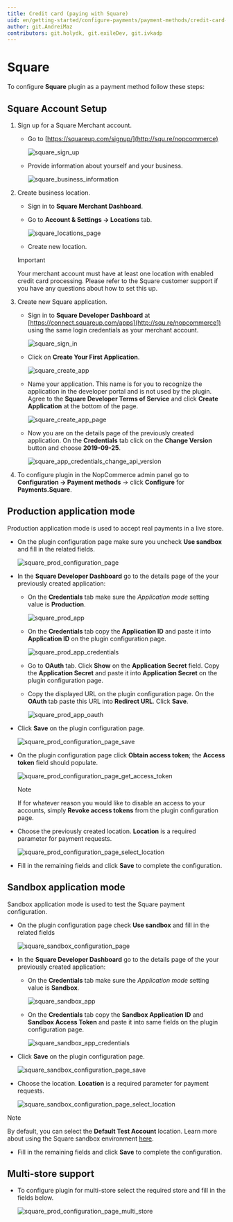```yaml
---
title: Credit card (paying with Square)
uid: en/getting-started/configure-payments/payment-methods/credit-card-paying-with-square
author: git.AndreiMaz
contributors: git.holydk, git.exileDev, git.ivkadp
---
```


# Square

To configure **Square** plugin as a payment method follow these steps:

## Square Account Setup

1. Sign up for a Square Merchant account.
    - Go to [https://squareup.com/signup/](http://squ.re/nopcommerce)

        ![square_sign_up](_static/credit-card-paying-with-square/square_sign_up.png)
    - Provide information about yourself and your business.

        ![square_business_information](_static/credit-card-paying-with-square/square_business_information.png)
1. Create business location.

    - Sign in to **Square Merchant Dashboard**.
    - Go to **Account & Settings → Locations** tab.

        ![square_locations_page](_static/credit-card-paying-with-square/square_locations_page.png)
    - Create new location.

    > [!IMPORTANT]
    > 
    > Your merchant account must have at least one location with enabled credit card processing. Please refer to the Square customer support if you have any questions about how to set this up.

1. Create new Square application.

    - Sign in to **Square Developer Dashboard** at [https://connect.squareup.com/apps](http://squ.re/nopcommerce1) using the same login credentials as your merchant account.

        ![square_sign_in](_static/credit-card-paying-with-square/square_sign_in.png)
    - Click on **Create Your First Application**.

        ![square_create_app](_static/credit-card-paying-with-square/square_create_app.png)
    - Name your application. This name is for you to recognize the application in the developer portal and is not used by the plugin. Agree to the **Square Developer Terms of Service** and click **Create Application** at the bottom of the page.

        ![square_create_app_page](_static/credit-card-paying-with-square/square_create_app_page.png)
    - Now you are on the details page of the previously created application. On the **Credentials** tab click on the **Change Version** button and choose **2019-09-25**.

        ![square_app_credentials_change_api_version](_static/credit-card-paying-with-square/square_app_credentials_change_api_version.png)

1. To configure plugin in the NopCommerce admin panel go to **Configuration → Payment methods** → click **Configure** for **Payments.Square**.

## Production application mode

Production application mode is used to accept real payments in a live store.

- On the plugin configuration page make sure you uncheck **Use sandbox** and fill in the related fields.

    ![square_prod_configuration_page](_static/credit-card-paying-with-square/square_prod_configuration_page.png)
- In the **Square Developer Dashboard** go to the details page of the your previously created application:
  - On the **Credentials** tab make sure the *Application mode* setting value is **Production**.

    ![square_prod_app](_static/credit-card-paying-with-square/square_prod_app.png)
  - On the **Credentials** tab copy the **Application ID** and paste it into **Application ID** on the plugin configuration page.

    ![square_prod_app_credentials](_static/credit-card-paying-with-square/square_prod_app_credentials.png)
  - Go to **OAuth** tab. Click **Show** on the **Application Secret** field. Copy the **Application Secret** and paste it into **Application Secret** on the plugin configuration page.
  - Copy the displayed URL on the plugin configuration page. On the **OAuth** tab paste this URL into **Redirect URL**. Click **Save**.

    ![square_prod_app_oauth](_static/credit-card-paying-with-square/square_prod_app_oauth.png)
- Click **Save** on the plugin configuration page.

    ![square_prod_configuration_page_save](_static/credit-card-paying-with-square/square_prod_configuration_page_save.png)
- On the plugin configuration page click **Obtain access token**; the **Access token** field should populate.

    ![square_prod_configuration_page_get_access_token](_static/credit-card-paying-with-square/square_prod_configuration_page_get_access_token.png)

    > [!NOTE]
    > 
    > If for whatever reason you would like to disable an access to your accounts, simply **Revoke access tokens** from the plugin configuration page.

- Choose the previously created location. **Location** is a required parameter for payment requests.

    ![square_prod_configuration_page_select_location](_static/credit-card-paying-with-square/square_prod_configuration_page_select_location.png)
- Fill in the remaining fields and click **Save** to complete the configuration.

## Sandbox application mode

Sandbox application mode is used to test the Square payment configuration.

- On the plugin configuration page check **Use sandbox** and fill in the related fields

    ![square_sandbox_configuration_page](_static/credit-card-paying-with-square/square_sandbox_configuration_page.png)
- In the **Square Developer Dashboard** go to the details page of the your previously created application:
  - On the **Credentials** tab make sure the *Application mode* setting value is **Sandbox**.

    ![square_sandbox_app](_static/credit-card-paying-with-square/square_sandbox_app.png)
  - On the **Credentials** tab copy the **Sandbox Application ID** and **Sandbox Access Token** and paste it into same fields on the plugin configuration page.

    ![square_sandbox_app_credentials](_static/credit-card-paying-with-square/square_sandbox_app_credentials.png)
- Click **Save** on the plugin configuration page.

    ![square_sandbox_configuration_page_save](_static/credit-card-paying-with-square/square_sandbox_configuration_page_save.png)
- Choose the location. **Location** is a required parameter for payment requests.

    ![square_sandbox_configuration_page_select_location](_static/credit-card-paying-with-square/square_sandbox_configuration_page_select_location.png)

> [!NOTE]
> 
> By default, you can select the **Default Test Account** location. Learn more about using the Square sandbox environment [here](https://developer.squareup.com/docs/testing/sandbox).

- Fill in the remaining fields and click **Save** to complete the configuration.

## Multi-store support

- To configure plugin for multi-store select the required store and fill in the fields below.

    ![square_prod_configuration_page_multi_store](_static/credit-card-paying-with-square/square_prod_configuration_page_multi_store.png)
